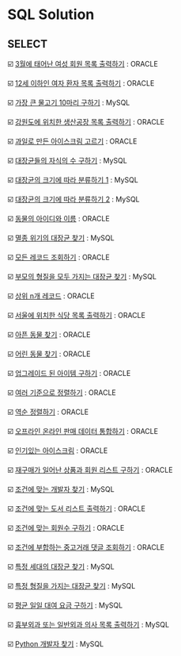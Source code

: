 # SQL Solution

## SELECT

:ballot_box_with_check: [3월에 태어난 여성 회원 목록 출력하기](https://github.com/LeeWooJung/Programmers/tree/main/SQL/3%EC%9B%94%EC%97%90%20%ED%83%9C%EC%96%B4%EB%82%9C%20%EC%97%AC%EC%84%B1%20%ED%9A%8C%EC%9B%90%20%EB%AA%A9%EB%A1%9D%20%EC%B6%9C%EB%A0%A5%ED%95%98%EA%B8%B0) : ORACLE

:ballot_box_with_check: [12세 이하인 여자 환자 목록 출력하기](https://github.com/LeeWooJung/Programmers/tree/main/SQL/12%EC%84%B8%20%EC%9D%B4%ED%95%98%EC%9D%B8%20%EC%97%AC%EC%9E%90%20%ED%99%98%EC%9E%90%20%EB%AA%A9%EB%A1%9D%20%EC%B6%9C%EB%A0%A5%ED%95%98%EA%B8%B0) : ORACLE

:ballot_box_with_check: [가장 큰 물고기 10마리 구하기](https://github.com/LeeWooJung/Programmers/tree/main/SQL/%EA%B0%80%EC%9E%A5%20%ED%81%B0%20%EB%AC%BC%EA%B3%A0%EA%B8%B0%2010%EB%A7%88%EB%A6%AC%20%EA%B5%AC%ED%95%98%EA%B8%B0) : MySQL

:ballot_box_with_check: [강원도에 위치한 생산공장 목록 출력하기](https://github.com/LeeWooJung/Programmers/tree/main/SQL/%EA%B0%95%EC%9B%90%EB%8F%84%EC%97%90%20%EC%9C%84%EC%B9%98%ED%95%9C%20%EC%83%9D%EC%82%B0%EA%B3%B5%EC%9E%A5%20%EB%AA%A9%EB%A1%9D%20%EC%B6%9C%EB%A0%A5%ED%95%98%EA%B8%B0) : ORACLE

:ballot_box_with_check: [과일로 만든 아이스크림 고르기](https://github.com/LeeWooJung/Programmers/tree/main/SQL/%EA%B3%BC%EC%9D%BC%EB%A1%9C%20%EB%A7%8C%EB%93%A0%20%EC%95%84%EC%9D%B4%EC%8A%A4%ED%81%AC%EB%A6%BC%20%EA%B3%A0%EB%A5%B4%EA%B8%B0) : ORACLE

:ballot_box_with_check: [대장균들의 자식의 수 구하기](https://github.com/LeeWooJung/Programmers/tree/main/SQL/%EB%8C%80%EC%9E%A5%EA%B7%A0%EB%93%A4%EC%9D%98%20%EC%9E%90%EC%8B%9D%EC%9D%98%20%EC%88%98%20%EA%B5%AC%ED%95%98%EA%B8%B0) : MySQL

:ballot_box_with_check: [대장균의 크기에 따라 분류하기 1](https://github.com/LeeWooJung/Programmers/tree/main/SQL/%EB%8C%80%EC%9E%A5%EA%B7%A0%EC%9D%98%20%ED%81%AC%EA%B8%B0%EC%97%90%20%EB%94%B0%EB%9D%BC%20%EB%B6%84%EB%A5%98%ED%95%98%EA%B8%B0%201) : MySQL

:ballot_box_with_check: [대장균의 크기에 따라 분류하기 2](https://github.com/LeeWooJung/Programmers/tree/main/SQL/%EB%8C%80%EC%9E%A5%EA%B7%A0%EC%9D%98%20%ED%81%AC%EA%B8%B0%EC%97%90%20%EB%94%B0%EB%9D%BC%20%EB%B6%84%EB%A5%98%ED%95%98%EA%B8%B0%202) : MySQL

:ballot_box_with_check: [동물의 아이디와 이름](https://github.com/LeeWooJung/Programmers/tree/main/SQL/%EB%8F%99%EB%AC%BC%EC%9D%98%20%EC%95%84%EC%9D%B4%EB%94%94%EC%99%80%20%EC%9D%B4%EB%A6%84) : ORACLE

:ballot_box_with_check: [멸종 위기의 대장균 찾기](https://github.com/LeeWooJung/Programmers/tree/main/SQL/%EB%A9%B8%EC%A2%85%EC%9C%84%EA%B8%B0%EC%9D%98%20%EB%8C%80%EC%9E%A5%EA%B7%A0%20%EC%B0%BE%EA%B8%B0) : MySQL

:ballot_box_with_check: [모든 레코드 조회하기](https://github.com/LeeWooJung/Programmers/tree/main/SQL/%EB%AA%A8%EB%93%A0%20%EB%A0%88%EC%BD%94%EB%93%9C%20%EC%A1%B0%ED%9A%8C%ED%95%98%EA%B8%B0) : ORACLE

:ballot_box_with_check: [부모의 형질을 모두 가지는 대장균 찾기](https://github.com/LeeWooJung/Programmers/tree/main/SQL/%EB%B6%80%EB%AA%A8%EC%9D%98%20%ED%98%95%EC%A7%88%EC%9D%84%20%EB%AA%A8%EB%91%90%20%EA%B0%80%EC%A7%80%EB%8A%94%20%EB%8C%80%EC%9E%A5%EA%B7%A0%20%EC%B0%BE%EA%B8%B0) : MySQL

:ballot_box_with_check: [상위 n개 레코드](https://github.com/LeeWooJung/Programmers/tree/main/SQL/%EC%83%81%EC%9C%84%20n%EA%B0%9C%20%EB%A0%88%EC%BD%94%EB%93%9C) : ORACLE

:ballot_box_with_check: [서울에 위치한 식당 목록 출력하기](https://github.com/LeeWooJung/Programmers/tree/main/SQL/%EC%84%9C%EC%9A%B8%EC%97%90%20%EC%9C%84%EC%B9%98%ED%95%9C%20%EC%8B%9D%EB%8B%B9%20%EB%AA%A9%EB%A1%9D%20%EC%B6%9C%EB%A0%A5%ED%95%98%EA%B8%B0) : ORACLE

:ballot_box_with_check: [아픈 동물 찾기](https://github.com/LeeWooJung/Programmers/tree/main/SQL/%EC%95%84%ED%94%88%20%EB%8F%99%EB%AC%BC%20%EC%B0%BE%EA%B8%B0) : ORACLE

:ballot_box_with_check: [어린 동물 찾기](https://github.com/LeeWooJung/Programmers/tree/main/SQL/%EC%96%B4%EB%A6%B0%20%EB%8F%99%EB%AC%BC%20%EC%B0%BE%EA%B8%B0) : ORACLE

:ballot_box_with_check: [업그레이드 된 아이템 구하기](https://github.com/LeeWooJung/Programmers/tree/main/SQL/%EC%97%85%EA%B7%B8%EB%A0%88%EC%9D%B4%EB%93%9C%20%EB%90%9C%20%EC%95%84%EC%9D%B4%ED%85%9C%20%EA%B5%AC%ED%95%98%EA%B8%B0) : ORACLE

:ballot_box_with_check: [여러 기준으로 정렬하기](https://github.com/LeeWooJung/Programmers/tree/main/SQL/%EC%97%AC%EB%9F%AC%20%EA%B8%B0%EC%A4%80%EC%9C%BC%EB%A1%9C%20%EC%A0%95%EB%A0%AC%ED%95%98%EA%B8%B0) : ORACLE

:ballot_box_with_check: [역순 정렬하기](https://github.com/LeeWooJung/Programmers/tree/main/SQL/%EC%97%AD%EC%88%9C%20%EC%A0%95%EB%A0%AC%ED%95%98%EA%B8%B0) : ORACLE

:ballot_box_with_check: [오프라인 온라인 판매 데이터 통합하기](https://github.com/LeeWooJung/Programmers/tree/main/SQL/%EC%98%A4%ED%94%84%EB%9D%BC%EC%9D%B8%20%EC%98%A8%EB%9D%BC%EC%9D%B8%20%ED%8C%90%EB%A7%A4%20%EB%8D%B0%EC%9D%B4%ED%84%B0%20%ED%86%B5%ED%95%A9%ED%95%98%EA%B8%B0) : ORACLE

:ballot_box_with_check: [인기있는 아이스크림](https://github.com/LeeWooJung/Programmers/tree/main/SQL/%EC%9D%B8%EA%B8%B0%EC%9E%88%EB%8A%94%20%EC%95%84%EC%9D%B4%EC%8A%A4%ED%81%AC%EB%A6%BC) : ORACLE

:ballot_box_with_check: [재구매가 일어난 상품과 회원 리스트 구하기](https://github.com/LeeWooJung/Programmers/tree/main/SQL/%EC%9E%AC%EA%B5%AC%EB%A7%A4%EA%B0%80%20%EC%9D%BC%EC%96%B4%EB%82%9C%20%EC%83%81%ED%92%88%EA%B3%BC%20%ED%9A%8C%EC%9B%90%20%EB%A6%AC%EC%8A%A4%ED%8A%B8%20%EA%B5%AC%ED%95%98%EA%B8%B0) : ORACLE

:ballot_box_with_check: [조건에 맞는 개발자 찾기](https://github.com/LeeWooJung/Programmers/tree/main/SQL/%EC%A1%B0%EA%B1%B4%EC%97%90%20%EB%A7%9E%EB%8A%94%20%EA%B0%9C%EB%B0%9C%EC%9E%90%20%EC%B0%BE%EA%B8%B0) : MySQL

:ballot_box_with_check: [조건에 맞는 도서 리스트 출력하기](https://github.com/LeeWooJung/Programmers/tree/main/SQL/%EC%A1%B0%EA%B1%B4%EC%97%90%20%EB%A7%9E%EB%8A%94%20%EB%8F%84%EC%84%9C%20%EB%A6%AC%EC%8A%A4%ED%8A%B8%20%EC%B6%9C%EB%A0%A5%ED%95%98%EA%B8%B0) : ORACLE

:ballot_box_with_check: [조건에 맞는 회원수 구하기](https://github.com/LeeWooJung/Programmers/tree/main/SQL/%EC%A1%B0%EA%B1%B4%EC%97%90%20%EB%A7%9E%EB%8A%94%20%ED%9A%8C%EC%9B%90%EC%88%98%20%EA%B5%AC%ED%95%98%EA%B8%B0) : ORACLE

:ballot_box_with_check: [조건에 부합하는 중고거래 댓글 조회하기](https://github.com/LeeWooJung/Programmers/tree/main/SQL/%EC%A1%B0%EA%B1%B4%EC%97%90%20%EB%B6%80%ED%95%A9%ED%95%98%EB%8A%94%20%EC%A4%91%EA%B3%A0%EA%B1%B0%EB%9E%98%20%EB%8C%93%EA%B8%80%20%EC%A1%B0%ED%9A%8C%ED%95%98%EA%B8%B0) : ORACLE

:ballot_box_with_check: [특정 세대의 대장균 찾기](https://github.com/LeeWooJung/Programmers/tree/main/SQL/%ED%8A%B9%EC%A0%95%20%EC%84%B8%EB%8C%80%EC%9D%98%20%EB%8C%80%EC%9E%A5%EA%B7%A0%20%EC%B0%BE%EA%B8%B0) : MySQL

:ballot_box_with_check: [특정 형질을 가지는 대장균 찾기](https://github.com/LeeWooJung/Programmers/tree/main/SQL/%ED%8A%B9%EC%A0%95%20%ED%98%95%EC%A7%88%EC%9D%84%20%EA%B0%80%EC%A7%80%EB%8A%94%20%EB%8C%80%EC%9E%A5%EA%B7%A0%20%EC%B0%BE%EA%B8%B0) : MySQL

:ballot_box_with_check: [평균 일일 대여 요금 구하기](https://github.com/LeeWooJung/Programmers/tree/main/SQL/%ED%8F%89%EA%B7%A0%20%EC%9D%BC%EC%9D%BC%20%EB%8C%80%EC%97%AC%20%EC%9A%94%EA%B8%88%20%EA%B5%AC%ED%95%98%EA%B8%B0) : MySQL

:ballot_box_with_check: [흉부외과 또는 일반외과 의사 목록 출력하기](https://github.com/LeeWooJung/Programmers/tree/main/SQL/%ED%9D%89%EB%B6%80%EC%99%B8%EA%B3%BC%20%EB%98%90%EB%8A%94%20%EC%9D%BC%EB%B0%98%EC%99%B8%EA%B3%BC%20%EC%9D%98%EC%82%AC%20%EB%AA%A9%EB%A1%9D%20%EC%B6%9C%EB%A0%A5%ED%95%98%EA%B8%B0) : MySQL

:ballot_box_with_check: [Python 개발자 찾기](https://github.com/LeeWooJung/Programmers/tree/main/SQL/Python%20%EA%B0%9C%EB%B0%9C%EC%9E%90%20%EC%B0%BE%EA%B8%B0) : MySQL
